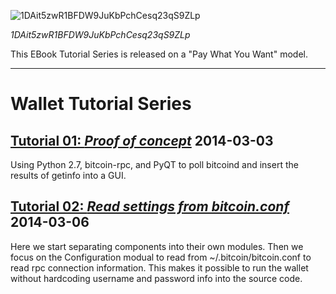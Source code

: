 ![1DAit5zwR1BFDW9JuKbPchCesq23qS9ZLp](https://raw.github.com/Joshka-Randora/wallet_tutorial_series/master/assets/images/1DAit5zwR1BFDW9JuKbPchCesq23qS9ZLp.png?raw=true)

*1DAit5zwR1BFDW9JuKbPchCesq23qS9ZLp*

This EBook Tutorial Series is released on a "Pay What You Want" model.

--------------------------------------------------------------------------------

# Wallet Tutorial Series

## [Tutorial 01: *Proof of concept*](./tutorial_01/) 2014-03-03

Using Python 2.7, bitcoin-rpc, and PyQT to poll bitcoind and insert the results of getinfo into a GUI.

## [Tutorial 02: *Read settings from bitcoin.conf*](./tutorial_02/) 2014-03-06

Here we start separating components into their own modules. 
Then we focus on the Configuration modual to read from ~/.bitcoin/bitcoin.conf to read rpc connection information. 
This makes it possible to run the wallet without hardcoding username and password info into the source code.
